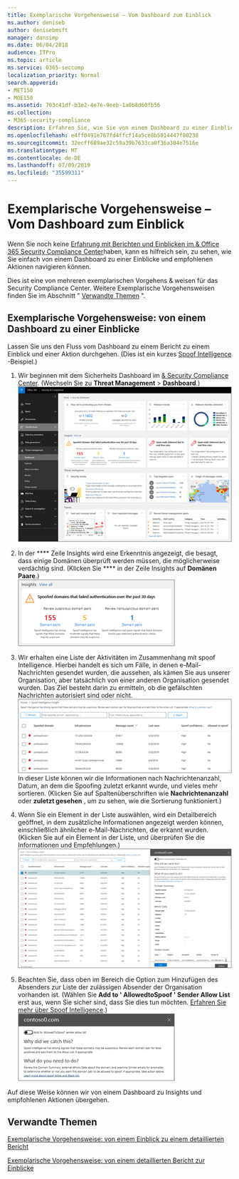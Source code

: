 ```yaml
---
title: Exemplarische Vorgehensweise – Vom Dashboard zum Einblick
ms.author: deniseb
author: denisebmsft
manager: dansimp
ms.date: 06/04/2018
audience: ITPro
ms.topic: article
ms.service: O365-seccomp
localization_priority: Normal
search.appverid:
- MET150
- MOE150
ms.assetid: 703c41df-b3e2-4e7e-9eeb-1a0b8d60fb56
ms.collection:
- M365-security-compliance
description: Erfahren Sie, wie Sie von einem Dashboard zu einer Einblicke mit empfohlenen Aktionen im &amp; Security Compliance Center wechseln können.
ms.openlocfilehash: e4ff0491e767fd4ffcf14a5ce8b5014447f80238
ms.sourcegitcommit: 32ecff689ae32c59a39b7633ca0f36a304e7516e
ms.translationtype: MT
ms.contentlocale: de-DE
ms.lasthandoff: 07/09/2019
ms.locfileid: "35599311"
---
```

# <a name="walkthrough---from-a-dashboard-to-an-insight"></a>Exemplarische Vorgehensweise – Vom Dashboard zum Einblick

Wenn Sie noch keine [Erfahrung mit Berichten und Einblicken im &amp; Office 365 Security Compliance Center](reports-and-insights-in-security-and-compliance.md)haben, kann es hilfreich sein, zu sehen, wie Sie einfach von einem Dashboard zu einer Einblicke und empfohlenen Aktionen navigieren können. 
  
Dies ist eine von mehreren exemplarischen Vorgehens &amp; weisen für das Security Compliance Center. Weitere Exemplarische Vorgehensweisen finden Sie im Abschnitt " [Verwandte Themen](#related-topics) ". 
  
## <a name="walkthrough-from-a-dashboard-to-an-insight"></a>Exemplarische Vorgehensweise: von einem Dashboard zu einer Einblicke

Lassen Sie uns den Fluss vom Dashboard zu einem Bericht zu einem Einblick und einer Aktion durchgehen. (Dies ist ein kurzes [Spoof Intelligence](learn-about-spoof-intelligence.md) -Beispiel.) 
  
1. Wir beginnen mit dem Sicherheits Dashboard im [ &amp; Security Compliance Center](https://protection.office.com). (Wechseln Sie zu **Threat Management** \> **Dashboard**.)<br>![Wählen Sie im &amp; Security Compliance Center die Option Threat \> Management Dashboard aus.](media/05a38660-eb13-4960-a266-11809c453d95.png)<br>
  
2. In der **** Zeile Insights wird eine Erkenntnis angezeigt, die besagt, dass einige Domänen überprüft werden müssen, die möglicherweise verdächtig sind. (Klicken Sie **** in der Zeile Insights auf **Domänen Paare**.)<br>![In der Zeile "Insights" werden potenzielle Spoofing-Bedenken erwähnt](media/dd1d0cb3-3201-45d7-b41d-18a0944fe85d.png)<br>
  
3. Wir erhalten eine Liste der Aktivitäten im Zusammenhang mit spoof Intelligence. Hierbei handelt es sich um Fälle, in denen e-Mail-Nachrichten gesendet wurden, die aussehen, als kämen Sie aus unserer Organisation, aber tatsächlich von einer anderen Organisation gesendet wurden. Das Ziel besteht darin zu ermitteln, ob die gefälschten Nachrichten autorisiert sind oder nicht.<br>![Einblicke in Spoof Intelligence](media/a2e2b4fd-0c1e-499f-8401-cf3089da82fa.png)<br>In dieser Liste können wir die Informationen nach Nachrichtenanzahl, Datum, an dem die Spoofing zuletzt erkannt wurde, und vieles mehr sortieren. (Klicken Sie auf Spaltenüberschriften wie **Nachrichtenanzahl** oder **zuletzt gesehen** , um zu sehen, wie die Sortierung funktioniert.) 
    
4. Wenn Sie ein Element in der Liste auswählen, wird ein Detailbereich geöffnet, in dem zusätzliche Informationen angezeigt werden können, einschließlich ähnlicher e-Mail-Nachrichten, die erkannt wurden. (Klicken Sie auf ein Element in der Liste, und überprüfen Sie die Informationen und Empfehlungen.)<br>![Durch Auswählen eines Elements wird ein Detailbereich geöffnet.](media/7ad1faa5-6ca2-474e-a609-eb275e0a8e59.png)<br>
  
5. Beachten Sie, dass oben im Bereich die Option zum Hinzufügen des Absenders zur Liste der zulässigen Absender der Organisation vorhanden ist. (Wählen Sie **Add to ' AllowedtoSpoof ' Sender Allow List** erst aus, wenn Sie sicher sind, dass Sie dies tun möchten. [Erfahren Sie mehr über Spoof Intelligence](learn-about-spoof-intelligence.md).)<br>![Sie können einen Absender autorisieren.](media/caf0c20a-6047-486d-8060-5a229a3de49f.png)
  
Auf diese Weise können wir von einem Dashboard zu Insights und empfohlenen Aktionen übergehen.
  
## <a name="related-topics"></a>Verwandte Themen

[Exemplarische Vorgehensweise: von einem Einblick zu einem detaillierten Bericht](from-an-insight-to-a-detailed-report.md)
  
[Exemplarische Vorgehensweise: von einem detaillierten Bericht zur Einblicke](from-a-detailed-report-to-an-insight.md)
  

